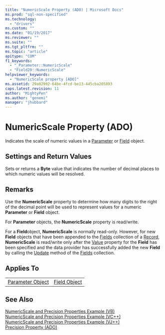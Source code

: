 ```yaml
---
title: "NumericScale Property (ADO) | Microsoft Docs"
ms.prod: "sql-non-specified"
ms.technology:
  - "drivers"
ms.custom: ""
ms.date: "01/19/2017"
ms.reviewer: ""
ms.suite: ""
ms.tgt_pltfrm: ""
ms.topic: "article"
apitype: "COM"
f1_keywords: 
  - "_Parameter::NumericScale"
  - "Field20::NumericScale"
helpviewer_keywords: 
  - "NumericScale property [ADO]"
ms.assetid: 29a02992-64be-4fcd-be13-445cba205893
caps.latest.revision: 11
author: "MightyPen"
ms.author: "genemi"
manager: "jhubbard"
---
```

# NumericScale Property (ADO)
Indicates the scale of numeric values in a [Parameter](../../../ado/reference/ado-api/parameter-object.md) or [Field](../../../ado/reference/ado-api/field-object.md) object.  
  
## Settings and Return Values  
 Sets or returns a **Byte** value that indicates the number of decimal places to which numeric values will be resolved.  
  
## Remarks  
 Use the **NumericScale** property to determine how many digits to the right of the decimal point will be used to represent values for a numeric **Parameter** or **Field** object.  
  
 For **Parameter** objects, the **NumericScale** property is read/write.  
  
 For a **Field**object, **NumericScale** is normally read-only. However, for new **Field** objects that have been appended to the [Fields](../../../ado/reference/ado-api/fields-collection-ado.md) collection of a [Record](../../../ado/reference/ado-api/record-object-ado.md), **NumericScale** is read/write only after the [Value](../../../ado/reference/ado-api/value-property-ado.md) property for the **Field** has been specified and the data provider has successfully added the new **Field** by calling the [Update](../../../ado/reference/ado-api/update-method.md) method of the [Fields](../../../ado/reference/ado-api/fields-collection-ado.md) collection.  
  
## Applies To  
  
|||  
|-|-|  
|[Parameter Object](../../../ado/reference/ado-api/parameter-object.md)|[Field Object](../../../ado/reference/ado-api/field-object.md)|  
  
## See Also  
 [NumericScale and Precision Properties Example (VB)](../../../ado/reference/ado-api/numericscale-and-precision-properties-example-vb.md)   
 [NumericScale and Precision Properties Example (VC++)](../../../ado/reference/ado-api/numericscale-and-precision-properties-example-vc.md)   
 [NumericScale and Precision Properties Example (VJ++)](../../../ado/reference/ado-api/numericscale-and-precision-properties-example-vj.md)   
 [Precision Property (ADO)](../../../ado/reference/ado-api/precision-property-ado.md)